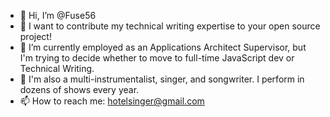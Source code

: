- 👋 Hi, I’m @Fuse56
- 👀 I want to contribute my technical writing expertise to your open source project!
- 🌱 I’m currently employed as an Applications Architect Supervisor, but I'm trying to decide whether to move to full-time JavaScript dev or Technical Writing.
- 💞️ I'm also a multi-instrumentalist, singer, and songwriter.  I perform in dozens of shows every year.
- 📫 How to reach me: hotelsinger@gmail.com

<!---
Fuse56/Fuse56 is a ✨ special ✨ repository because its `README.md` (this file) appears on your GitHub profile.
You can click the Preview link to take a look at your changes.
--->
